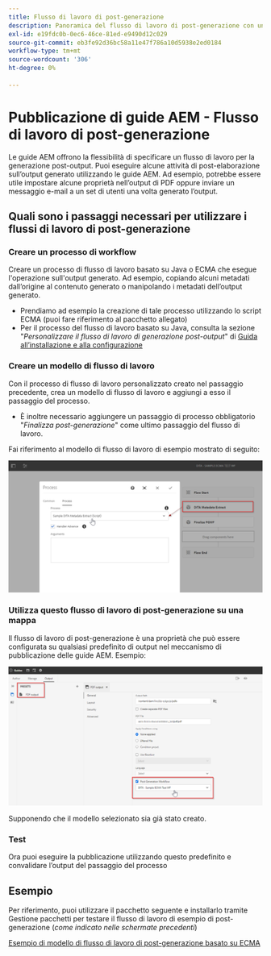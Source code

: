 ```yaml
---
title: Flusso di lavoro di post-generazione
description: Panoramica del flusso di lavoro di post-generazione con un esempio
exl-id: e19fdc0b-0ec6-46ce-81ed-e9490d12c029
source-git-commit: eb3fe92d36bc58a11e47f786a10d5938e2ed0184
workflow-type: tm+mt
source-wordcount: '306'
ht-degree: 0%

---
```


# Pubblicazione di guide AEM - Flusso di lavoro di post-generazione

Le guide AEM offrono la flessibilità di specificare un flusso di lavoro per la generazione post-output. Puoi eseguire alcune attività di post-elaborazione sull’output generato utilizzando le guide AEM.
Ad esempio, potrebbe essere utile impostare alcune proprietà nell’output di PDF oppure inviare un messaggio e-mail a un set di utenti una volta generato l’output.


## Quali sono i passaggi necessari per utilizzare i flussi di lavoro di post-generazione

### Creare un processo di workflow

Creare un processo di flusso di lavoro basato su Java o ECMA che esegue l&#39;operazione sull&#39;output generato. Ad esempio, copiando alcuni metadati dall’origine al contenuto generato o manipolando i metadati dell’output generato.
- Prendiamo ad esempio la creazione di tale processo utilizzando lo script ECMA (puoi fare riferimento al pacchetto allegato)
- Per il processo del flusso di lavoro basato su Java, consulta la sezione &quot;*Personalizzare il flusso di lavoro di generazione post-output*&quot; di [Guida all’installazione e alla configurazione](https://helpx.adobe.com/content/dam/help/en/xml-documentation-solution/4-2/Adobe-Experience-Manager-Guides_UUID_Installation-Configuration-Guide_EN.pdf#page=119)


### Creare un modello di flusso di lavoro

Con il processo di flusso di lavoro personalizzato creato nel passaggio precedente, crea un modello di flusso di lavoro e aggiungi a esso il passaggio del processo.
- È inoltre necessario aggiungere un passaggio di processo obbligatorio &quot;*Finalizza post-generazione*&quot; come ultimo passaggio del flusso di lavoro.

Fai riferimento al modello di flusso di lavoro di esempio mostrato di seguito:

![Modello di flusso di lavoro di post-generazione](../assets/workflows/pgwf-workflow-model.png)


### Utilizza questo flusso di lavoro di post-generazione su una mappa

Il flusso di lavoro di post-generazione è una proprietà che può essere configurata su qualsiasi predefinito di output nel meccanismo di pubblicazione delle guide AEM. Esempio:

![Flusso di lavoro di post-generazione nel predefinito di output](../assets/workflows/pgwf-preset-settings.png)


Supponendo che il modello selezionato sia già stato creato.


### Test

Ora puoi eseguire la pubblicazione utilizzando questo predefinito e convalidare l’output del passaggio del processo


## Esempio

Per riferimento, puoi utilizzare il pacchetto seguente e installarlo tramite Gestione pacchetti per testare il flusso di lavoro di esempio di post-generazione (*come indicato nelle schermate precedenti*)

[Esempio di modello di flusso di lavoro di post-generazione basato su ECMA](../assets/workflows/sample-pgwf-ecma-test-wfmetadata.zip)
